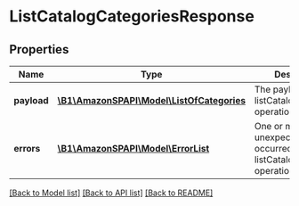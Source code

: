 # ListCatalogCategoriesResponse

## Properties
Name | Type | Description | Notes
------------ | ------------- | ------------- | -------------
**payload** | [**\B1\AmazonSPAPI\Model\ListOfCategories**](ListOfCategories.md) | The payload for the listCatalogCategories operation. | [optional] 
**errors** | [**\B1\AmazonSPAPI\Model\ErrorList**](ErrorList.md) | One or more unexpected errors occurred during the listCatalogCategories operation. | [optional] 

[[Back to Model list]](../README.md#documentation-for-models) [[Back to API list]](../README.md#documentation-for-api-endpoints) [[Back to README]](../README.md)


